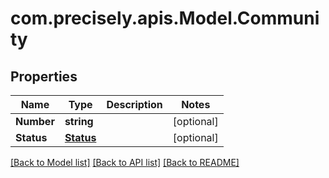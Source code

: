 
# com.precisely.apis.Model.Community

## Properties

Name | Type | Description | Notes
------------ | ------------- | ------------- | -------------
**Number** | **string** |  | [optional] 
**Status** | [**Status**](Status.md) |  | [optional] 

[[Back to Model list]](../README.md#documentation-for-models)
[[Back to API list]](../README.md#documentation-for-api-endpoints)
[[Back to README]](../README.md)

